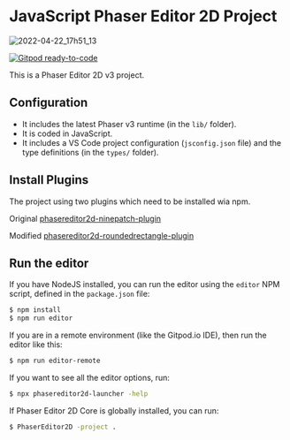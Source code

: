 

# JavaScript Phaser Editor 2D Project

![2022-04-22_17h51_13](https://user-images.githubusercontent.com/15173933/164750146-d072e80b-dacf-4b32-98b6-3cbf7b0a03f1.png)

[![Gitpod ready-to-code](https://img.shields.io/badge/Gitpod-ready--to--code-908a85?logo=gitpod)](https://gitpod.io/#https://github.com/PhaserEditor2D/starter-template-basic-javascript)

This is a Phaser Editor 2D v3 project.

## Configuration

* It includes the latest Phaser v3 runtime (in the `lib/` folder).
* It is coded in JavaScript.
* It includes a VS Code project configuration (`jsconfig.json` file) and the type definitions (in the `types/` folder).

## Install Plugins

The project using two plugins which need to be installed wia npm.

Original [phasereditor2d-ninepatch-plugin](https://github.com/PhaserEditor2D/phasereditor2d-ninepatch-plugin)

Modified [phasereditor2d-roundedrectangle-plugin](https://github.com/MerlinEl/phasereditor2d-roundedRectangle-plugin)

## Run the editor

If you have NodeJS installed, you can run the editor using the `editor` NPM script, defined in the `package.json` file:

```bash
$ npm install
$ npm run editor
```

If you are in a remote environment (like the Gitpod.io IDE), then run the editor like this:

```bash
$ npm run editor-remote
```

If you want to see all the editor options, run:

```bash
$ npx phasereditor2d-launcher -help
```

If Phaser Editor 2D Core is globally installed, you can run:

```bash
$ PhaserEditor2D -project .
```
